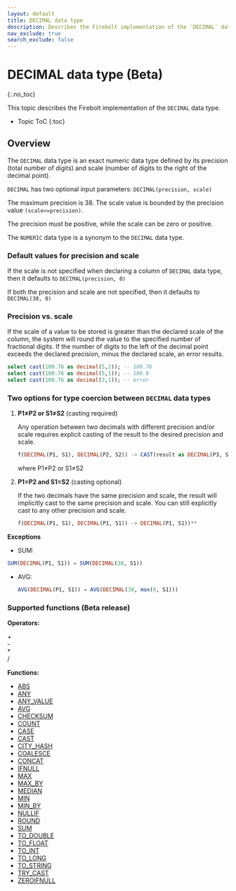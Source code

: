 ```yaml
---
layout: default
title: DECIMAL data type
description: Describes the Firebolt implementation of the `DECIMAL` data type
nav_exclude: true
search_exclude: false
---
```


# DECIMAL data type (Beta)
{:.no_toc}

This topic describes the Firebolt implementation of the `DECIMAL` data type.

* Topic ToC
{:toc}

## Overview

The `DECIMAL` data type is an exact numeric data type defined by its precision (total number of digits) and scale (number of digits to the right of the decimal point). 

`DECIMAL` has two optional input parameters: `DECIMAL(precision, scale)`

The maximum precision is 38. The scale value is bounded by the precision value `(scale<=precision)`. 

The precision must be positive, while the scale can be zero or positive.

The `NUMERIC` data type is a synonym to the `DECIMAL` data type.

### Default values for precision and scale

If the scale is not specified when declaring a column of `DECIMAL` data type, then it defaults to `DECIMAL(precision, 0)`

If both the precision and scale are not specified, then it defaults to 
`DECIMAL(38, 0)`

### Precision vs. scale

If the scale of a value to be stored is greater than the declared scale of the column, the system will round the value to the specified number of fractional digits. If the number of digits to the left of the decimal point exceeds the declared precision, minus the declared scale, an error results.

  ```sql
  select cast(100.76 as decimal(5,2)); -- 100.76
  select cast(100.76 as decimal(5,1)); -- 100.8
  select cast(100.76 as decimal(3,1)); -- error
  ```
### Two options for type coercion between `DECIMAL` data types

1. **P1≠P2 or S1≠S2** (casting required)

    Any operation between two decimals with different precision and/or scale requires explicit casting of the result to the desired precision and scale. 

    ```sql
    f(DECIMAL(P1, S1), DECIMAL(P2, S2)) -> CAST(result as DECIMAL(P3, S3))* 
    ```
    where P1≠P2 or S1≠S2

2. **P1=P2 and S1=S2** (casting optional)

    If the two decimals have the same precision and scale, the result will implicitly cast to the same precision and scale. You can still explicitly cast to any other precision and scale.
  
    ```sql
    f(DECIMAL(P1, S1), DECIMAL(P1, S1)) -> DECIMAL(P1, S1))**
    ```
**Exceptions**

 * SUM:
    
  ```sql
  SUM(DECIMAL(P1, S1)) = SUM(DECIMAL(38, S1))
  ```

* AVG:

  ```sql
  AVG(DECIMAL(P1, S1)) = AVG(DECIMAL(38, max(6, S1)))
  ```
 
### Supported functions (Beta release)

**Operators:**

+<br>
-<br>
*<br>
/<br>

**Functions:**

* [ABS](../sql-reference/functions-reference/abs.md)
* [ANY](../sql-reference/functions-reference/any.md)
* [ANY\_VALUE](../sql-reference/functions-reference/any_value.md)
* [AVG](../sql-reference/functions-reference/avg.md)
* [CHECKSUM](../sql-reference/functions-reference/checksum.md)
* [COUNT](../sql-reference/functions-reference/count.md)
* [CASE](../sql-reference/functions-reference/case.md)
* [CAST](../sql-reference/functions-reference/cast.md)
* [CITY\_HASH](../sql-reference/functions-reference/city-hash.md)
* [COALESCE](../sql-reference/functions-reference/coalesce.md) 
* [CONCAT](../sql-reference/functions-reference/concat.md)
* [IFNULL](../sql-reference/functions-reference/ifnull.md) 
* [MAX](../sql-reference/functions-reference/max.md) 
* [MAX\_BY](../sql-reference/functions-reference/max-by.md) 
* [MEDIAN](../sql-reference/functions-reference/median.md) 
* [MIN](../sql-reference/functions-reference/min.md) 
* [MIN\_BY](../sql-reference/functions-reference/min-by.md) 
* [NULLIF](../sql-reference/functions-reference/nullif.md)
* [ROUND](../sql-reference/functions-reference/round.md)
* [SUM](../sql-reference/functions-reference/sum.md)
* [TO\_DOUBLE](../sql-reference/functions-reference/to-double.md) 
* [TO\_FLOAT](../sql-reference/functions-reference/to-float.md) 
* [TO\_INT](../sql-reference/functions-reference/to-int.md)
* [TO\_LONG](../sql-reference/functions-reference/to-long.md)
* [TO\_STRING](../sql-reference/functions-reference/to-string.md)
* [TRY\_CAST](../sql-reference/functions-reference/try-cast.md)
* [ZEROIFNULL](../sql-reference/functions-reference/zeroifnull.md)